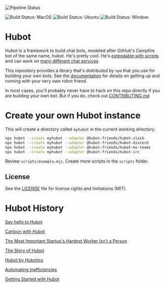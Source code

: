 ![Pipeline Status](https://github.com/hubot-friends/hubot/actions/workflows/pipeline.yml/badge.svg)

![Build Status: MacOS](https://github.com/hubot-friends/hubot/actions/workflows/nodejs-macos.yml/badge.svg)
![Build Status: Ubuntu](https://github.com/hubot-friends/hubot/actions/workflows/nodejs-ubuntu.yml/badge.svg)
![Build Status: Window](https://github.com/hubot-friends/hubot/actions/workflows/nodejs-windows.yml/badge.svg)

# Hubot

Hubot is a framework to build chat bots, modeled after GitHub's Campfire bot of the same name, hubot.
He's pretty cool. He's [extendable with scripts](https://hubot-friends.github.io/hubot/docs#scripts) and can work
on [many different chat services](https://hubot-friends.github.io/hubot/adapters.html).

This repository provides a library that's distributed by `npm` that you
use for building your own bots.  See the [documentation](https://hubot-friends.github.io/hubot/docs.html)
for details on getting up and running with your very own robot friend.

In most cases, you'll probably never have to hack on this repo directly if you
are building your own bot. But if you do, check out [CONTRIBUTING.md](CONTRIBUTING.md)

# Create your own Hubot instance

This will create a directory called `myhubot` in the current working directory.

```sh
npx hubot --create myhubot --adapter @hubot-friends/hubot-slack
npx hubot --create myhubot --adapter @hubot-friends/hubot-discord
npx hubot --create myhubot --adapter @hubot-friends/hubot-ms-teams
npx hubot --create myhubot --adapter @hubot-friends/hubot-irc
```

Review `scripts/example.mjs`. Create more scripts in the `scripts` folder.

## License

See the [LICENSE](LICENSE.md) file for license rights and limitations (MIT).

# Hubot History

[Say hello to Hubot](https://github.blog/2011-10-25-say-hello-to-hubot/)

[Cartoon with Hubot](https://www.youtube.com/watch?v=vq2jYFZVMDA&t=129s)

[The Most Important Startup's Hardest Worker Isn't a Person](https://www.wired.com/2015/10/the-most-important-startups-hardest-worker-isnt-a-person/)

[The Story of Hubot](https://www.youtube.com/watch?v=Je4TjjtFDNU)

[Hubot by Hubotics](https://www.theoldrobots.com/hubot.html)

[Automating Inefficiencies](https://zachholman.com/2011/01/automating-inefficiencies/)

[Getting Started with Hubot](https://www.youtube.com/watch?v=A7fh6RIzGrw)